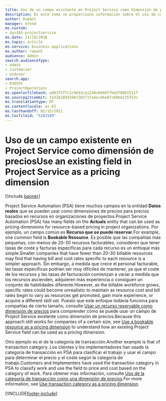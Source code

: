 ```yaml
---
title: Uso de un campo existente en Project Service como dimensión de precios
description: En este tema se proporciona información sobre el uso de campos existentes de Project Service como dimensiones de precios.
author: Rumant
manager: kfend
ms.custom:
- dyn365-projectservice
ms.date: 11/19/2018
ms.topic: article
ms.service: business-applications
ms.author: rumant
audience: Admin
search.audienceType:
- admin
- customizer
- enduser
search.app:
- D365PS
- ProjectOperations
ms.openlocfilehash: ad03f5f7c1c9e93ca12a8c8d48ffbd2f80b1511f
ms.sourcegitcommit: fa32b1893286f20271fa4ec4be8fc68bd135f53c
ms.translationtype: HT
ms.contentlocale: es-ES
ms.lasthandoff: 02/15/2021
ms.locfileid: "5281589"
---
```

# <a name="use-an-existing-field-in-project-service-as-a-pricing-dimension"></a><span data-ttu-id="8856e-103">Uso de un campo existente en Project Service como dimensión de precios</span><span class="sxs-lookup"><span data-stu-id="8856e-103">Use an existing field in Project Service as a pricing dimension</span></span>

[!include [banner](../includes/psa-now-project-operations.md)]

<span data-ttu-id="8856e-104">Project Service Automation (PSA) tiene muchos campos en la entidad **Datos reales** que se pueden usar como dimensiones de precios para precios basados en recursos en organizaciones de proyectos.</span><span class="sxs-lookup"><span data-stu-id="8856e-104">Project Service Automation (PSA) has many fields on the **Actuals** entity that can be used as pricing dimensions for resource-based pricing in project organizations.</span></span> <span data-ttu-id="8856e-105">Por ejemplo, un campo común es **Recurso que se puede reservar**.</span><span class="sxs-lookup"><span data-stu-id="8856e-105">For example, one common field is **Bookable Resource**.</span></span> <span data-ttu-id="8856e-106">Es posible que las compañías más pequeñas, con menos de 20-30 recursos facturables, consideren que tener tasas de coste y facturas específicas para cada recurso es un enfoque más simple.</span><span class="sxs-lookup"><span data-stu-id="8856e-106">Smaller companies that have fewer than 20-30 billable resources may find that having bill and cost rates specific to each resource is a simpler approach.</span></span> <span data-ttu-id="8856e-107">Sin embargo, a medida que crece el personal facturable, las tasas específicas podrían ser muy difíciles de mantener, ya que el coste de los recursos y las tasas de facturación comienzan a variar a medida que los recursos ascienden, adquieren más experiencia o consiguen un conjunto de habilidades diferente.</span><span class="sxs-lookup"><span data-stu-id="8856e-107">However, as the billable workforce grows, specific rates could become unrealistic to maintain as resource cost and bill rates begin to vary as resources get promoted, gain more experience, or acquire a different skill set.</span></span> <span data-ttu-id="8856e-108">Puesto que este enfoque todavía funciona para compañías de cierto tamaño, consulte [Usar un recurso reservable como dimensión de precios](bookable-resource-pricing-dimension.md) para comprender cómo se puede usar un campo de Project Service existente como dimensión de precios.</span><span class="sxs-lookup"><span data-stu-id="8856e-108">Because this approach still works for companies of a certain size, see [Use a bookable resource as a pricing dimension](bookable-resource-pricing-dimension.md) to understand how an existing Project Service field can be used as a pricing dimension.</span></span>

<span data-ttu-id="8856e-109">Otro ejemplo es el de la categoría de transacción.</span><span class="sxs-lookup"><span data-stu-id="8856e-109">Another example is that of transaction category.</span></span> <span data-ttu-id="8856e-110">Los clientes y los implementadores han usado la categoría de transacción en PSA para clasificar el trabajo y usar el campo para determinar el precio y el coste según la categoría de trabajo.</span><span class="sxs-lookup"><span data-stu-id="8856e-110">Customers and Implementers have used the transaction category in PSA to classify work and use the field to price and cost based on the category of work.</span></span> <span data-ttu-id="8856e-111">Para obtener más información, consulte [Uso de la categoría de transacción como una dimensión de precios](transaction-category-pricing-dimension.md).</span><span class="sxs-lookup"><span data-stu-id="8856e-111">For more information, see [Use transaction category as a pricing dimension](transaction-category-pricing-dimension.md).</span></span>


[!INCLUDE[footer-include](../includes/footer-banner.md)]